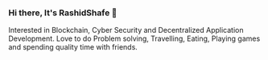 ### Hi there, It's RashidShafe 👋

<!--
**RashidShafe/RashidShafe** is a ✨ _special_ ✨ repository because its `README.md` (this file) appears on your GitHub profile.

Here are some ideas to get you started:

- 🔭 I’m currently working on ...
- 🌱 I’m currently learning ...
- 👯 I’m looking to collaborate on ...
- 🤔 I’m looking for help with ...
- 💬 Ask me about ...
- 📫 How to reach me: ...
- 😄 Pronouns: ...
- ⚡ Fun fact: ...
-->
Interested in Blockchain, Cyber Security and Decentralized Application Development.
Love to do Problem solving, Travelling, Eating, Playing games and spending quality time with friends.
